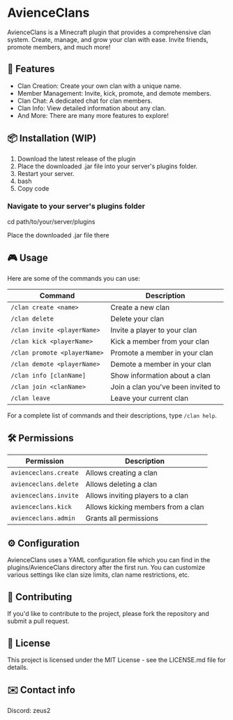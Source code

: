 # AvienceClans


AvienceClans is a Minecraft plugin that provides a comprehensive clan system. Create, manage, and grow your clan with ease. Invite friends, promote members, and much more!

## 🌟 Features
- Clan Creation: Create your own clan with a unique name.
- Member Management: Invite, kick, promote, and demote members.
- Clan Chat: A dedicated chat for clan members.
- Clan Info: View detailed information about any clan.
- And More: There are many more features to explore!

## 📦 Installation (WIP)
1. Download the latest release of the plugin
2. Place the downloaded .jar file into your server's plugins folder.
3. Restart your server.
4. bash
5. Copy code
### Navigate to your server's plugins folder
cd path/to/your/server/plugins

Place the downloaded .jar file there

## 🎮 Usage
Here are some of the commands you can use:

| Command                      | Description                        |
| ---------------------------- | ---------------------------------- |
| `/clan create <name>`      	 | Create a new clan                  |
| `/clan delete`               | Delete your clan                   |
| `/clan invite <playerName>`	 | Invite a player to your clan       |
| `/clan kick <playerName>`	   | Kick a member from your clan       |
| `/clan promote <playerName>` | Promote a member in your clan      |
| `/clan demote <playerName>`	 | Demote a member in your clan       |
| `/clan info [clanName]`	     | Show information about a clan      |
| `/clan join <clanName>`	     | Join a clan you've been invited to |
| `/clan leave`              	 | Leave your current clan            |

For a complete list of commands and their descriptions, type `/clan help`.

## 🛠️ Permissions
| Permission            | Description                        |
| --------------------- | ---------------------------------- |
| `avienceclans.create` |	Allows creating a clan             |
| `avienceclans.delete`	| Allows deleting a clan             |
| `avienceclans.invite` | Allows inviting players to a clan  |
| `avienceclans.kick`   |	Allows kicking members from a clan |
| `avienceclans.admin`  | Grants all permissions             |

## ⚙️ Configuration
AvienceClans uses a YAML configuration file which you can find in the plugins/AvienceClans directory after the first run. You can customize various settings like clan size limits, clan name restrictions, etc.

## 🤝 Contributing
If you'd like to contribute to the project, please fork the repository and submit a pull request.

## 📜 License
This project is licensed under the MIT License - see the LICENSE.md file for details.

## ✉️ Contact info
Discord: zeus2
